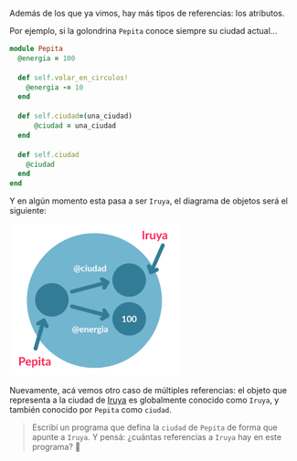 Además de los que ya vimos, hay más tipos de referencias: los atributos. 

Por ejemplo, si la golondrina `Pepita` conoce siempre su ciudad actual...

```ruby
module Pepita
  @energia = 100
  
  def self.volar_en_circulos!
    @energia -= 10
  end
   
  def self.ciudad=(una_ciudad)
      @ciudad = una_ciudad
  end
  
  def self.ciudad
    @ciudad
  end
end
```

Y en algún momento esta pasa a ser `Iruya`, el diagrama de objetos será el siguiente: 

<img src="https://raw.githubusercontent.com/MumukiProject/mumuki-guia-ruby-referencias/master/assets/objetos_4_1616781114462.8.svg" alt="Atributos" width="300" height="auto">

Nuevamente, acá vemos otro caso de múltiples referencias: el objeto que representa a la ciudad de [Iruya](https://es.wikipedia.org/wiki/Iruya) es globalmente conocido como `Iruya`, y también conocido por `Pepita` como `ciudad`.

> Escribí un programa que defina la `ciudad` de `Pepita` de forma que apunte a `Iruya`. Y pensá: ¿cuántas referencias a `Iruya` hay en este programa? :thought_balloon: